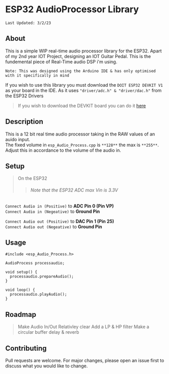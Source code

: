 # ESP32 AudioProcessor Library 

``
Last Updated: 3/2/23
``

## About

This is a simple WIP real-time audio processor library for the ESP32. Apart of my 2nd year IOT Project, designing an IOT Guitar Pedal.
This is the fundemental piece of Real-Time audio DSP i'm using.

``Note: This was designed using the Arduino IDE & has only optimised with it specifically in mind``


If you wish to use this library you must download the `DOIT ESP32 DEVKIT V1` as your board in the IDE. 
As it uses `"driver/adc.h" & "driver/dac.h"` from the ESP32 Drivers
>If you wish to download the DEVKIT board you can do it [here](https://randomnerdtutorials.com/installing-the-esp32-board-in-arduino-ide-windows-instructions/)

## Description

This is a 12 bit real time audio processor taking in the RAW values of an auido input. <br>
The fixed volume in `esp_Audio_Process.cpp` is `**128**` the max is `**255**`.
Adjust this in accordance to the volume of the audio in.   

## Setup
>On the ESP32
>>###### Note that the ESP32 ADC max Vin is 3.3V

``Connect Audio in (Positive)`` to __ADC Pin 0 (Pin VP)__  <br>
``Connect Audio in (Negeative)`` to __Ground Pin__ 

``Connect Audio out (Positive)`` to __DAC Pin 1 (Pin 25)__  <br>
``Connect Audio out (Negeative)`` to __Ground Pin__ 


## Usage

```
#include <esp_Audio_Process.h>

AudioProcess processaudio;

void setup() {
  processaudio.prepareAudio();
}

void loop() {
  processaudio.playAudio();
}
```

## Roadmap
>Make Audio In/Out Relativley clear
>Add a LP & HP filter
>Make a circular buffer delay & reverb 

## Contributing

Pull requests are welcome. For major changes, please open an issue first
to discuss what you would like to change.
